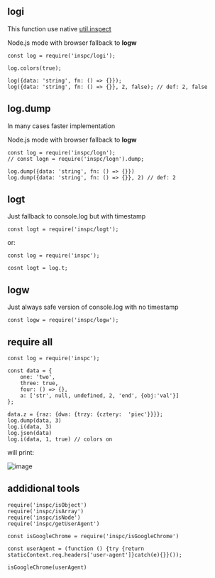 logi
---

This function use native [util.inspect](https://nodejs.org/api/util.html#util_util_inspect_object_options)

Node.js mode with browser fallback to **logw**

    const log = require('inspc/logi');
    
    log.colors(true);
    
    log({data: 'string', fn: () => {}});
    log({data: 'string', fn: () => {}}, 2, false); // def: 2, false
    
log.dump
---

In many cases faster implementation

Node.js mode with browser fallback to **logw**

    const log = require('inspc/logn');
    // const logn = require('inspc/logn').dump;
    
    log.dump({data: 'string', fn: () => {}})    
    log.dump({data: 'string', fn: () => {}}, 2) // def: 2   
    
logt
---

Just fallback to console.log but with timestamp

    const logt = require('inspc/logt');
    
or:
    
    const log = require('inspc');
    
    cosnt logt = log.t;
    
logw
---

Just always safe version of console.log with no timestamp 

    const logw = require('inspc/logw');  
    
require all
---

    
    const log = require('inspc');
    
    const data = {
        one: 'two',
        three: true,
        four: () => {},
        a: ['str', null, undefined, 2, 'end', {obj:'val'}]
    };
    
    data.z = {raz: {dwa: {trzy: {cztery:  'piec'}}}};
    log.dump(data, 3)
    log.i(data, 3)
    log.json(data)
    log.i(data, 1, true) // colors on
    
will print:

![image](https://user-images.githubusercontent.com/3743506/50531636-4ca2f200-0b05-11e9-93ae-9641ed80431d.png)
    
addidional tools
---    

    require('inspc/isObject')
    require('inspc/isArray')
    require('inspc/isNode')
    require('inspc/getUserAgent')
    
    const isGoogleChrome = require('inspc/isGoogleChrome')
    
    const userAgent = (function () {try {return staticContext.req.headers['user-agent']}catch(e){}}());
    
    isGoogleChrome(userAgent) 


    
         
